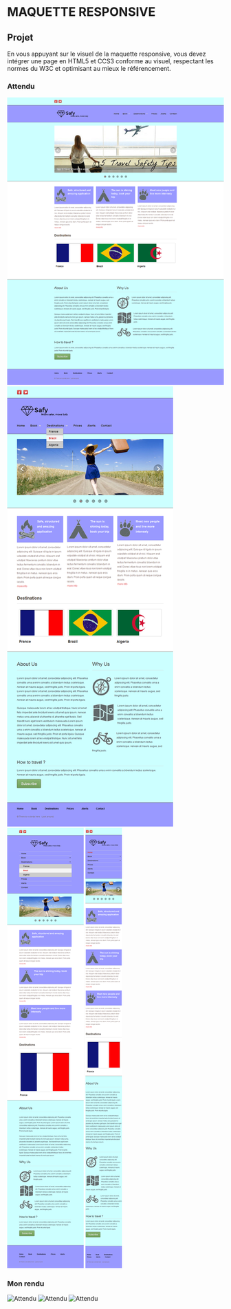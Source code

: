 # MAQUETTE RESPONSIVE 

## Projet 

En vous appuyant sur le visuel de la maquette responsive, vous devez intégrer une page en HTML5 et CCS3
conforme au visuel, respectant les normes du W3C et optimisant au mieux le référencement.

### Attendu 

![Attendu](./.github/preview/attendu/screenshot_1.png)
![Attendu](./.github/preview/attendu/screenshot_2.png)
![Attendu](./.github/preview/attendu/screenshot_3.png)
![Attendu](./.github/preview/attendu/screenshot_4.png)

### Mon rendu

![Attendu](./.github/preview/attendu/1.png)
![Attendu](./.github/preview/attendu/2.png)
![Attendu](./.github/preview/attendu/3.png)

